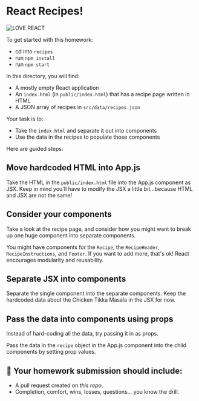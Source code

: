 # React Recipes!

![LOVE REACT](./assets/love-react.jpg)

To get started with this homework:

- cd into `recipes`
- run `npm install`
- run `npm start`

In this directory, you will find:

- A mostly empty React application
- An `index.html` (in `public/index.html`) that has a recipe page written in HTML
- A JSON array of recipes in `src/data/recipes.json`

Your task is to:

- Take the `index.html` and separate it out into components
- Use the data in the recipes to populate those components

Here are guided steps:

## Move hardcoded HTML into App.js

Take the HTML in the `public/index.html` file into the App.js component as JSX. Keep in mind you'll have to modify the JSX a little bit...because HTML and JSX are not the same!

## Consider your components

Take a look at the recipe page, and consider how you might want to break up one huge component into separate components.

You might have components for the `Recipe`, the `RecipeHeader`, `RecipeInstructions`, and `Footer`. If you want to add more, that's ok! React encourages modularity and reusability.

## Separate JSX into components

Separate the single component into the separate components. Keep the hardcoded data about the Chicken Tikka Masala in the JSX for now.

## Pass the data into components using props

Instead of hard-coding all the data, try passing it in as props.

Pass the data in the `recipe` object in the App.js component into the child components by setting prop values.

## 🚀 Your homework submission should include:

- A pull request created on _this repo_.
- Completion, comfort, wins, losses, questions... you know the drill.
